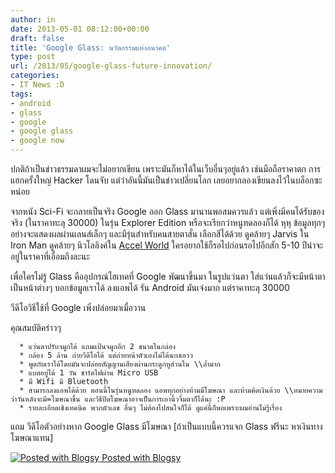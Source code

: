```yaml
---
author: in
date: 2013-05-01 08:12:00+00:00
draft: false
title: 'Google Glass: นวัตกรรมแห่งอนาคต'
type: post
url: /2013/05/google-glass-future-innovation/
categories:
- IT News :D
tags:
- android
- glass
- google
- google glass
- google now
---
```


ปกติถ้าเป็นข่าวธรรมดาผมจะไม่อยากเขียน เพราะมันก็หาได้ในเว็บอื่นๆอยู่แล้ว เช่นมือถือราคาตก การแฮกครั้งใหญ่ Hacker โดนจับ แต่ว่าอันนี้มันเป็นข่าวเปลี่ยนโลก เลยอยากลองเขียนลงไว้ในบล็อกซะหน่อย

จากหนัง Sci-Fi จะกลายเป็นจริง Google ออก Glass มานานพอสมควรแล้ว แต่เพิ่งมีคนได้รับของจริง (ในราคาทะลุ 30000) ในรุ่น Explorer Edition หรือจะเรียกว่าหนูทดลองก็ได้ หุหุ ข้อมูลทุกๆอย่างจะแสดงผลผ่านเลนส์เล็กๆ และมีรุ่นสำหรับคนสายตาสั่น เลือกสีได้ด้วย ดูคล้ายๆ Jarvis ใน Iron Man ดูคล้ายๆ นิวโลลิงค์ใน [Accel World](https://www.cyruszhang.com/accel-world/) ใครอยากใช้ก็รอไปก่อนรอไปอีกสัก 5-10 ปีน่าจะอยู่ในราคาที่เอื่อมถึงละนะ

เพื่อใครไม่รู้ Glass คืออุปกรณ์ไฮเทคที่ Google พัฒนาขึ้นมา ในรูปแว่นตา ใส่แว่นแล้วก็จะมีหน้าตาเป็นหน้าต่างๆ บอกข้อมูลเราได้ ลงแอพได้ รัน Android มันเจ๋งมาก แต่ราคาทะลุ 30000

วีดีโอวิธีใช้ที่ Google เพิ่งปล่อยมาเมื่อวาน


<!-- more -->


คุณสมบัติคร่าวๆ



	  * แว่นตาปรับจมูกได้ แถมแป้นจมูกอีก 2 ขนาดในกล่อง
	  * กล้อง 5 ล้าน ถ่ายวีดีโอได้ แต่ถ่ายหน้าตัวเองไม่ได้นะเธอวว
	  * พูดกับเราได้โดยมันจะปล่อยสัญญานเสียงผ่านกระดูกหูส่วนใน \\ล้ำมาก
	  * แบตอยู่ได้ 1 วัน ชาร์ตไฟผ่าน Micro USB
	  * มี Wifi มี Bluetooth
	  * สามารถลงแอพได้ด้วย ตอนนี้ในรุ่นหนูทดลอง แอพทุกอย่างห้ามมีโฆษณา และห้ามคิดเงินด้วย \\หมายความว่าวันหลังจะมี=โฆษณาขึ้น และวิธีปิดโฆษณาอาจเป็นการเอานิ้วจิ้มตาก็ได้นะ :P
	  * รายละเอียดเชิงเทคนิค พวกตัวเลข อื่นๆ ไม่ต้องไปสนใจก็ได้ ดูแค่นี้ก็พอเพราะผมอ่านไม่รู้เรื่อง



แถม วีดีโอตัวอย่างหาก Google Glass มีโฆษณา [ถ้าเป็นแบบนี้ควรแจก Glass ฟรีนะ หาเงินทางโฆษณาแทน]






[![Posted with Blogsy](http://blogsyapp.com/images/blogsy_footer_icon.png)
Posted with Blogsy](http://blogsyapp.com)
